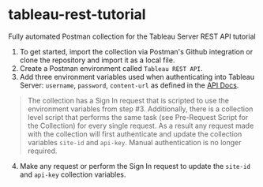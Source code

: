 # tableau-rest-tutorial
Fully automated Postman collection for the Tableau Server REST API tutorial

1. To get started, import the collection via Postman's Github integration or clone the repository and import it as a local file.
2. Create a Postman environment called `Tableau REST API`.
3. Add three environment variables used when authenticating into Tableau Server: `username`, `password`, `content-url` as defined in the [API Docs](https://help.tableau.com/current/api/rest_api/en-us/REST/rest_api_concepts_auth.htm).

>The collection has a Sign In request that is scripted to use the environment variables from step #3. Additionally, there is a collection level script that performs the same task (see Pre-Request Script for the Collection) for every single request. As a result any request made with the collection will first authenticate and update the collection variables `site-id` and `api-key`. Manual authentication is no longer required.

4. Make any request or perform the Sign In request to update the `site-id` and `api-key` collection variables.
